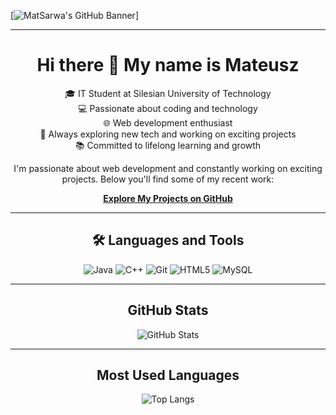 [![MatSarwa's GitHub Banner](./assets/banner.png)]

---

<div align="center">
  <h1>Hi there 👋 My name is Mateusz</h1>
  <p>
    🎓 IT Student at Silesian University of Technology<br>
    💻 Passionate about coding and technology<br>
    🌐 Web development enthusiast<br>
    🚀 Always exploring new tech and working on exciting projects<br>
    📚 Committed to lifelong learning and growth
  </p>
  <p>
    I'm passionate about web development and constantly working on exciting projects. Below you'll find some of my recent work:
  </p>
  <p>
    <a href="https://matsarwa.github.io" style="font-weight: bold; text-decoration: underline;">Explore My Projects on GitHub</a>
  </p>
</div>

---

<div align="center">
  <h2>🛠️ Languages and Tools</h2>
  <p align="center">
    <img alt="Java" src="https://img.shields.io/badge/Java-007396?style=flat-square&logo=java&logoColor=white">
    <img alt="C++" src="https://img.shields.io/badge/C++-00599C?style=flat-square&logo=c%2B%2B&logoColor=white">
    <img alt="Git" src="https://img.shields.io/badge/Git-F05032?style=flat-square&logo=git&logoColor=white">
    <img alt="HTML5" src="https://img.shields.io/badge/HTML5-E34F26?style=flat-square&logo=html5&logoColor=white">
    <img alt="MySQL" src="https://img.shields.io/badge/MySQL-4479A1?style=flat-square&logo=mysql&logoColor=white">
  </p>
</div>

---

<div align="center">
  <h2>GitHub Stats</h2>
  <p align="center">
    <img alt="GitHub Stats" src="https://github-readme-stats.vercel.app/api?username=MatSarwa&show_icons=true&theme=radical">
  </p>
</div>

---

<div align="center">
  <h2>Most Used Languages</h2>
  <p align="center">
    <img alt="Top Langs" src="https://github-readme-stats.vercel.app/api/top-langs/?username=MatSarwa&layout=compact">
  </p>
</div>
